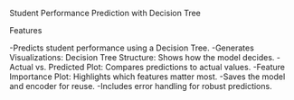 Student Performance Prediction with Decision Tree

Features

-Predicts student performance using a Decision Tree.
-Generates Visualizations:
Decision Tree Structure: Shows how the model decides.
-Actual vs. Predicted Plot: Compares predictions to actual values.
-Feature Importance Plot: Highlights which features matter most.
-Saves the model and encoder for reuse.
-Includes error handling for robust predictions.
